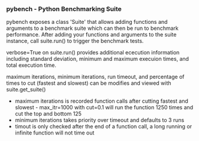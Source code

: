 ### pybench - Python Benchmarking Suite

pybench exposes a class 'Suite' that allows adding functions and arguments to a benchmark suite which can then be run to benchmark performance.
After adding your functions and arguments to the suite instance, call suite.run() to trigger the benchmark tests.


verbose=True on suite.run() provides additional ececution information including standard deviation, minimum and maximum execuion times, and total execution time.

maximum iterations, minimum iterations, run timeout, and percentage of times to cut (fastest and slowest) can be modifies and viewed with suite.get_suite()
 - maximum iterations is recorded function calls after cutting fastest and slowest - max_itr=1000 with cut=0.1 will run the function 1250 times and cut the top and bottom 125
 - minimum iterations takes priority over timeout and defaults to 3 runs
 - timout is only checked after the end of a function call, a long running or infinite function will not time out
